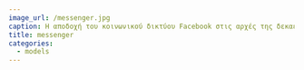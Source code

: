 ```yaml
---
image_url: /messenger.jpg
caption: Η αποδοχή του κοινωνικού δικτύου Facebook στις αρχές της δεκαετίας του 2010, από εκατοντάδες εκατομμύρια ανθρώπους σε όλον τον τεχνολογικά ανεπτυγμένο κόσμο, καθώς και η δημιουργία ξεχωριστής εφαρμογής Facebook Messenger για την ανταλλαγή μηνυμάτων, αποτελούν το πιο εμφανές παράδειγμα ότι η αντίληψη του υπολογιστή ως μέσο επικοινωνίας είναι εξίσου, αν όχι περισσότερο, σημαντική από την αρχική αντίληψη του υπολογιστή ως ένα απλό εργαλείο για την εργασία.
title: messenger
categories:
  - models
---
```

